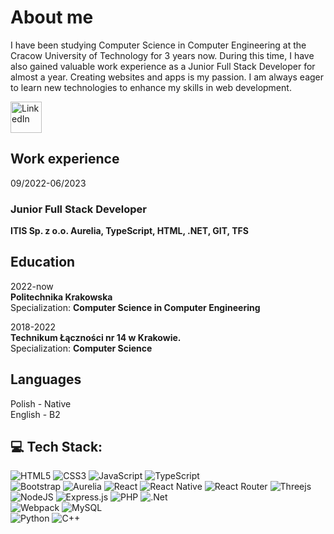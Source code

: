 # About me
<p align="left">
I have been studying Computer Science in Computer Engineering at the Cracow University of Technology for 3 years now. During this time, I have also gained valuable work experience as a Junior Full Stack Developer for almost a year. Creating websites and apps is my passion. I am always eager to learn new technologies to enhance my skills in web development.
</p>


<a href="https://www.linkedin.com/in/mrzyczniak/" target="_blank"><img src="https://content.linkedin.com/content/dam/me/business/en-us/amp/brand-site/v2/bg/LI-Logo.svg.original.svg" alt="LinkedIn" width="auto" height="50"/> </a>

<!---
# Projects
### Tecza page
<p align="left"><b>React</b>
The website is creating for the Stowarzyszenie Rodziców
i Przyjacół Osób z Zespołem Downa "Tęcza" association.</p>
<b><a href="https://tecza-testpage.netlify.app/">DEMO</a></b> </br>
<b><a href="https://github.com/Rzyczu/tecza-page">REPOSITORY</a></b>

### Maze Game
<p align="left"><b>Express, Three JS, JavaScript, Webpack, NeDB, session</b>
The project presents a 3D multiplayer game for two players.</p>
<b><a href="https://labirintum.herokuapp.com/">DEMO</a></b></br>
<b><a href="https://github.com/Rzyczu/Labirintum">REPOSITORY</a></b>

### Mobile Scout App
<p align="left"><b>React Native</b>
The application was created in React Native for the needs of the scouting game.
</p>
<b><a href="https://github.com/Rzyczu/zbiorka_DMB/">DEMO</a></b></br>

### Cinema Website
<p align="left"><b>PHP, JavaScript, MySWL</b>
The project presents the website of the cinema with the possibility of registration, logging in and booking of screenings.</p>
<b><a href="https://github.com/Rzyczu/Cinema">REPOSITORY</a></b>

### Tetris
<p align="left"><b>TypeScript, WebPack</b>
The application presents the popular Tetris game</p>
<b><a href="https://rzyczu.github.io/Tetris/">DEMO</a></b></br>
<b><a href="https://github.com/Rzyczu/Tetris">REPOSITORY</a></b>

### Dr. Mario
The application presents the game Dr. Mario.
<p align="left"><b>Javascript</b>
The application presents the popular Tetris game</p>
<b><a href="https://rzyczu.github.io/dr-Mario/">DEMO</a></b></br>
<b><a href="https://github.com/Rzyczu/dr-Mario">REPOSITORY</a></b> 
-->

## Work experience
09/2022-06/2023 
### Junior Full Stack Developer<br />
<b>ITIS Sp. z o.o. </b>
<b>Aurelia, TypeScript, HTML, .NET, GIT, TFS</b>
<br />

## Education
2022-now <br /><b>Politechnika Krakowska</b><br />
Specialization: 
<b>Computer Science in Computer Engineering</b>
<br />
<p align="left">
2018-2022 <br /><b>
Technikum Łączności nr 14
w Krakowie. </b></br>
Specialization: <b>
Computer Science</b>
</p>

## Languages
<p align="left">
Polish - Native </br>
English - B2 </br>
</p>

## 💻 Tech Stack:
![HTML5](https://img.shields.io/badge/html5-%23E34F26.svg?style=for-the-badge&logo=html5&logoColor=white) 
![CSS3](https://img.shields.io/badge/css3-%231572B6.svg?style=for-the-badge&logo=css3&logoColor=white) 
![JavaScript](https://img.shields.io/badge/javascript-%23323330.svg?style=for-the-badge&logo=javascript&logoColor=%23F7DF1E) 
![TypeScript](https://img.shields.io/badge/typescript-%23007ACC.svg?style=for-the-badge&logo=typescript&logoColor=white) 
<br />
![Bootstrap](https://img.shields.io/badge/bootstrap-%23563D7C.svg?style=for-the-badge&logo=bootstrap&logoColor=white) 
![Aurelia](https://img.shields.io/badge/aurelia-%23ED2B88.svg?style=for-the-badge&logo=aurelia&logoColor=fff) 
![React](https://img.shields.io/badge/react-%2320232a.svg?style=for-the-badge&logo=react&logoColor=%2361DAFB) 
![React Native](https://img.shields.io/badge/react_native-%2320232a.svg?style=for-the-badge&logo=react&logoColor=%2361DAFB) 
![React Router](https://img.shields.io/badge/React_Router-CA4245?style=for-the-badge&logo=react-router&logoColor=white) 
![Threejs](https://img.shields.io/badge/threejs-black?style=for-the-badge&logo=three.js&logoColor=white) 
<br />
![NodeJS](https://img.shields.io/badge/node.js-6DA55F?style=for-the-badge&logo=node.js&logoColor=white) 
![Express.js](https://img.shields.io/badge/express.js-%23404d59.svg?style=for-the-badge&logo=express&logoColor=%2361DAFB) 
![PHP](https://img.shields.io/badge/php-%23777BB4.svg?style=for-the-badge&logo=php&logoColor=white)
![.Net](https://img.shields.io/badge/.NET-5C2D91?style=for-the-badge&logo=.net&logoColor=white) 
<br />
![Webpack](https://img.shields.io/badge/webpack-%238DD6F9.svg?style=for-the-badge&logo=webpack&logoColor=black) 
![MySQL](https://img.shields.io/badge/mysql-%2300f.svg?style=for-the-badge&logo=mysql&logoColor=white) 
<br />
![Python](https://img.shields.io/badge/python-3670A0?style=for-the-badge&logo=python&logoColor=ffdd54) 
![C++](https://img.shields.io/badge/c++-%2300599C.svg?style=for-the-badge&logo=c%2B%2B&logoColor=white) 
<br />

